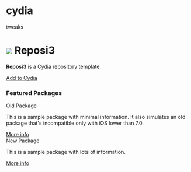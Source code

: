 # cydia
tweaks
<!DOCTYPE html>
<html lang="en">
<head>
  <title>Reposi3</title>
  <meta charset="utf-8">
  <meta name="viewport" content="width=device-width, initial-scale=1">
  <link rel="stylesheet" href="https://stackpath.bootstrapcdn.com/bootstrap/4.5.0/css/bootstrap.min.css" integrity="sha384-9aIt2nRpC12Uk9gS9baDl411NQApFmC26EwAOH8WgZl5MYYxFfc+NcPb1dKGj7Sk" crossorigin="anonymous">
  <link rel="stylesheet" href="depictions/style.css">
  <script src="https://ajax.googleapis.com/ajax/libs/jquery/2.1.3/jquery.min.js"></script>
</head>
<body>

<div class="container">
	<h1><img src="CydiaIcon.png"> Reposi3</h1>
</div>

<div class="container">
	<div class="card">
		<div class="card-body">
			<p><span class="text-primary"><b>Reposi3</span></b> is a Cydia repository template.</p>
			<a class="btn btn-sm btn-primary" href="cydia://url/https://cydia.saurik.com/api/share#?source=https://supermamon.github.io/Reposi3/">Add to Cydia</a>
		</div>
	</div>
</div>
<p></p>
<div class="container">
  <h3 id="wells" class="page-header">Featured Packages</h3>
</div>

<div class="container">
	<div class="card">
		<div class="card-header">
			Old Package
		</div>
		<div class="card-body">
		  <p class="card-text">This is a sample package with minimal information.
			It also simulates an old package that's incompatible only with iOS lower than 7.0.</p>
			<a class="btn btn-xs btn-primary" href="depictions/?p=com.supermamon.oldpackage">More info</a>
		</div>
	</div>
	<div class="card">
		<div class="card-header">
			New Package
		</div>
		<div class="card-body">
		  <p class="card-text">This is a sample package with lots of information.</p>
		  <a class="btn btn-xs btn-primary" href="depictions/?p=com.supermamon.newpackage">More info</a>
		</div>
	</div>

</div>

</body>
</html>
